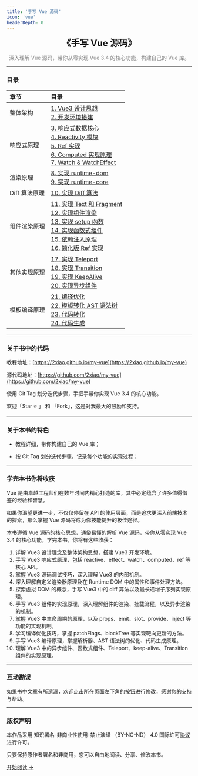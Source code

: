 ```yaml
---
title: '手写 Vue 源码'
icon: 'vue'
headerDepth: 0
---
```


<!-- <p align="center">
  <img src="../../assets/image/react-logo.png" alt="logo" height="360"/>
</p> -->
<p align="center"><font size=5><b>《手写 Vue 源码》</b></font></p>
<p align="center"><font color=gray>深入理解 Vue 源码，带你从零实现 Vue 3.4 的核心功能，构建自己的 Vue 库。</font></p>

---

### 目录

| 章节          | 目录                                                                                                                                                                                                              |
| :------------ | :---------------------------------------------------------------------------------------------------------------------------------------------------------------------------------------------------------------- |
| 整体架构      | [1. Vue3 设计思想](./1.md) <br> [2. 开发环境搭建](./2.md)                                                                                                                                                         |
| 响应式原理    | [3. 响应式数据核心](./3.md) <br> [4. Reactivity 模块](./4.md) <br> [5. Ref 实现](./5.md) <br> [6. Computed 实现原理](./6.md) <br> [7. Watch & WatchEffect](./7.md)                                                |
| 渲染原理      | [8. 实现 runtime-dom](./8.md) <br> [9. 实现 runtime-core](./9.md)                                                                                                                                                 |
| Diff 算法原理 | [10. 实现 Diff 算法](./10.md)                                                                                                                                                                                     |
| 组件渲染原理  | [11. 实现 Text 和 Fragment](./11.md) <br> [12. 实现组件渲染](./12.md) <br> [13. 实现 setup 函数](./13.md) <br> [14. 实现函数式组件](./14.md) <br> [15. 依赖注入原理](./15.md) <br> [16. 简化版 Ref 实现](./16.md) |
| 其他实现原理  | [17. 实现 Teleport](./17.md) <br> [18. 实现 Transition](./18.md) <br> [19. 实现 KeepAlive](./19.md) <br> [20. 实现异步组件](./20.md)                                                                              |
| 模板编译原理  | [21. 编译优化](./21.md) <br> [22. 模板转化 AST 语法树](./22.md) <br> [23. 代码转化](./23.md) <br> [24. 代码生成](./24.md)                                                                                         |

---

### 关于书中的代码

教程地址：[https://2xiao.github.io/my-vue](https://2xiao.github.io/my-vue)

源代码地址：[https://github.com/2xiao/my-vue](https://github.com/2xiao/my-vue)

使用 Git Tag 划分迭代步骤，手把手带你实现 Vue 3.4 的核心功能。

欢迎「Star ⭐️ 」 和 「Fork」，这是对我最大的鼓励和支持。

---

### 关于本书的特色

- 教程详细，带你构建自己的 Vue 库；

- 按 Git Tag 划分迭代步骤，记录每个功能的实现过程；

---

### 学完本书你将收获

Vue 是由卓越工程师们在数年时间内精心打造的库，其中必定蕴含了许多值得借鉴的经验和智慧。

如果你渴望更进一步，不仅仅停留在 API 的使用层面，而是追求更深入前端技术的探索，那么掌握 Vue 源码将成为你技能提升的极佳途径。

本书遵循 Vue 源码的核心思想，通俗易懂的解析 Vue 源码，带你从零实现 Vue 3.4 的核心功能，学完本书，你将有这些收获：

1. 详解 Vue3 设计理念及整体架构思想，搭建 Vue3 开发环境。
2. 手写 Vue3 响应式原理，包括 reactive、effect、watch、computed、ref 等核心 API。
3. 掌握 Vue3 源码调试技巧，深入理解 Vue3 的内部机制。
4. 深入理解自定义渲染器原理及在 Runtime DOM 中的属性和事件处理方法。
5. 探索虚拟 DOM 的概念，手写 Vue3 中的 diff 算法以及最长递增子序列实现原理。
6. 手写 Vue3 组件的实现原理，深入理解组件的渲染、挂载流程，以及异步渲染的机制。
7. 掌握 Vue3 中生命周期的原理，以及 props、emit、slot、provide、inject 等功能的实现机制。
8. 学习编译优化技巧，掌握 patchFlags、blockTree 等实现靶向更新的方法。
9. 手写 Vue3 编译原理，掌握解析器、AST 语法树的优化、代码生成原理。
10. 理解 Vue3 中的异步组件、函数式组件、Teleport、keep-alive、Transition 组件的实现原理。

---

### 互动勘误

如果书中文章有所遗漏，欢迎点击所在页面左下角的按钮进行修改，感谢您的支持与帮助。

---

### 版权声明

本作品采用 知识署名-非商业性使用-禁止演绎 （BY-NC-ND） 4.0 国际许可[协议](https://creativecommons.org/licenses/by-nc-nd/4.0/legalcode.zh-Hans) 进行许可。

只要保持原作者署名和非商用，您可以自由地阅读、分享、修改本书。

[开始阅读 ->](./1.md)
